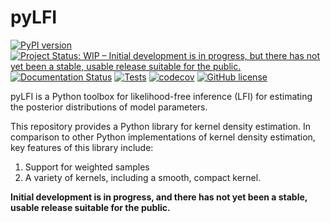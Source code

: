 # pyLFI

[![PyPI version](https://badge.fury.io/py/pylfi.svg)](https://badge.fury.io/py/pylfi)
[![Project Status: WIP – Initial development is in progress, but there has not yet been a stable, usable release suitable for the public.](https://www.repostatus.org/badges/latest/wip.svg)](https://www.repostatus.org/#wip)
[![Documentation Status](https://readthedocs.org/projects/pylfi/badge/?version=latest)](https://pylfi.readthedocs.io/en/latest/?badge=latest)
[![Tests](https://github.com/nicolossus/neuromodels/workflows/Tests/badge.svg?branch=main)](https://github.com/nicolossus/neuromodels/actions)
[![codecov](https://codecov.io/gh/nicolossus/neuromodels/branch/main/graph/badge.svg)](https://codecov.io/gh/nicolossus/neuromodels)
[![GitHub license](https://img.shields.io/github/license/nicolossus/neuromodels)](https://github.com/nicolossus/neuromodels/blob/master/LICENSE)

pyLFI is a Python toolbox for likelihood-free inference (LFI) for estimating the posterior distributions of model parameters.

This repository provides a Python library for kernel density estimation. In comparison to other Python implementations of kernel density estimation, key features of this library include:

1. Support for weighted samples
2. A variety of kernels, including a smooth, compact kernel.

**Initial development is in progress, and there has not yet been a stable, usable release suitable for the public.**
